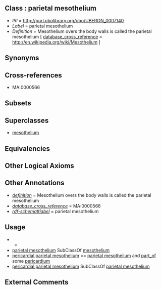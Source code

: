 
## Class : parietal mesothelium

 * *IRI* = http://purl.obolibrary.org/obo/UBERON_0007140
 * *Label* = parietal mesothelium
 * *Definition* = Mesothelium overs the body walls is called the parietal mesothelium [ [database_cross_reference](../../ef/oboInOwl#hasDbXref.md) = http://en.wikipedia.org/wiki/Mesothelium ]

## Synonyms


## Cross-references

 * MA:0000566

## Subsets


## Superclasses

 * [mesothelium](../../UBERON/36/UBERON_0001136.md)

## Equivalencies


## Other Logical Axioms


## Other Annotations

 * *[definition](../../IAO/15/IAO_0000115.md)* = Mesothelium overs the body walls is called the parietal mesothelium
 * *[database_cross_reference](../../ef/oboInOwl#hasDbXref.md)* = MA:0000566
 * *[rdf-schema#label](../../el/rdf-schema#label.md)* = parietal mesothelium

## Usage

 * -
 * [parietal mesothelium](../../UBERON/40/UBERON_0007140.md) SubClassOf [mesothelium](../../UBERON/36/UBERON_0001136.md)
 * [pericardial parietal mesothelium](../../UBERON/87/UBERON_0007187.md) == [parietal mesothelium](../../UBERON/40/UBERON_0007140.md) and [part_of](../../BFO/50/BFO_0000050.md) some [pericardium](../../UBERON/07/UBERON_0002407.md)
 * [pericardial parietal mesothelium](../../UBERON/87/UBERON_0007187.md) SubClassOf [parietal mesothelium](../../UBERON/40/UBERON_0007140.md)

## External Comments


